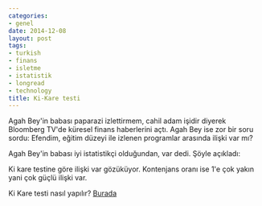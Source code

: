 ```yaml
---
categories:
- genel
date: 2014-12-08
layout: post
tags:
- turkish
- finans
- isletme
- istatistik
- longread
- technology
title: Ki-Kare testi
---
```


Agah Bey'in babası paparazi izlettirmem, cahil adam işidir diyerek Bloomberg TV'de küresel finans haberlerini açtı. Agah Bey ise zor bir soru sordu: Efendim, eğitim düzeyi ile izlenen programlar arasında ilişki var mı?

Agah Bey'in babası iyi istatistikçi olduğundan, var dedi. Şöyle açıkladı:

Ki kare testine göre ilişki var gözüküyor. Kontenjans oranı ise 1'e çok yakın yani çok güçlü ilişki var.

Ki Kare testi nasıl yapılır? [Burada](http://acikders.ankara.edu.tr/pluginfile.php/231/mod_resource/content/3/9-Kategorisel%20Veri%20Analizi%20%28Ki%20kare%29.pdf)
